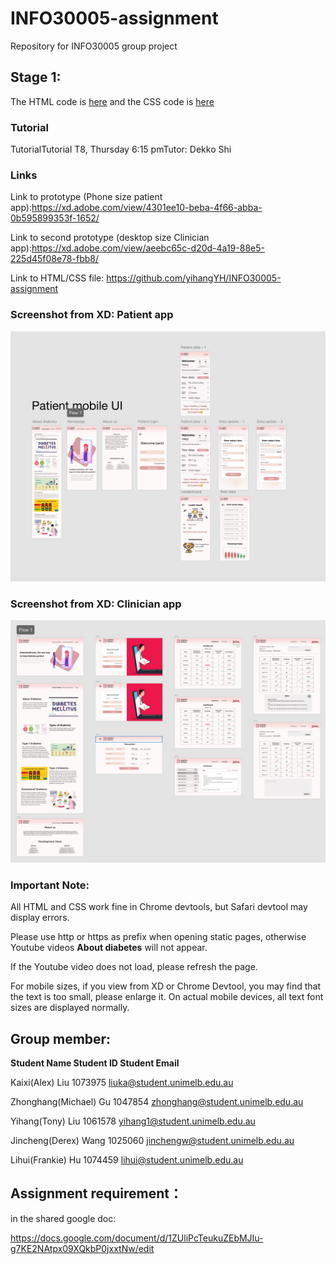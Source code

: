 # INFO30005-assignment
Repository for INFO30005 group project 

## Stage 1:

The HTML code is [here](https://github.com/yihangYH/INFO30005-assignment/tree/main/HTML) and the CSS code is [here](https://github.com/yihangYH/INFO30005-assignment/tree/main/css)

### Tutorial

TutorialTutorial T8, Thursday 6:15 pmTutor: Dekko Shi

### Links

Link to prototype (Phone size patient app):https://xd.adobe.com/view/4301ee10-beba-4f66-abba-0b595899353f-1652/

Link to second prototype (desktop size Clinician app):https://xd.adobe.com/view/aeebc65c-d20d-4a19-88e5-225d45f08e78-fbb8/

Link to HTML/CSS file: https://github.com/yihangYH/INFO30005-assignment

### Screenshot from XD: Patient app

<p align="center">
  <img src="README_res/Patient.jpeg"  width="600" >
</p>

### Screenshot from XD: Clinician app

<p align="center">
  <img src="README_res/Clinician.jpeg"  width="600" >
</p>

### Important Note:

All HTML and CSS work fine in Chrome devtools, but Safari devtool may display errors.

Please use http or https as prefix when opening static pages, otherwise Youtube videos **About diabetes** will not appear.

If the Youtube video does not load, please refresh the page.

For mobile sizes, if you view from XD or Chrome Devtool, you may find that the text is too small, please enlarge it. On actual mobile devices, all text font sizes are displayed normally.

## Group member:

**Student Name           Student ID    Student Email** 

Kaixi(Alex) Liu            1073975       [liuka@student.unimelb.edu.au](mailto:liuka@student.unimelb.edu.au)

Zhonghang(Michael) Gu    1047854       [zhonghang@student.unimelb.edu.au](mailto:zhonghang@student.unimelb.edu.au)

Yihang(Tony) Liu          1061578       [yihang1@student.unimelb.edu.au](mailto:yihang1@student.unimelb.edu.au)

Jincheng(Derex) Wang     1025060       [jinchengw@student.unimelb.edu.au](mailto:jinchengw@student.unimelb.edu.au)

Lihui(Frankie) Hu         1074459       lihui@student.unimelb.edu.au

## Assignment requirement：

in the shared google doc:

https://docs.google.com/document/d/1ZUliPcTeukuZEbMJIu-g7KE2NAtpx09XQkbP0jxxtNw/edit
